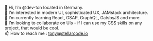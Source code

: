 👋 Hi, I’m @dev-ton located in Germany.\
👀 I’m interested in modern UI, sophisticated UX, JAMstack architecture.\
🌱 I’m currently learning React, GSAP, GraphQL, GatsbyJS and more.\
💞️ I’m looking to collaborate on UIs - if I can use my CSS skills on any project, that would be cool.\
📫 How to reach me : tony@stellarcode.io

<!---
dev-ton/dev-ton is a ✨ special ✨ repository because its `README.md` (this file) appears on your GitHub profile.
You can click the Preview link to take a look at your changes.
--->
